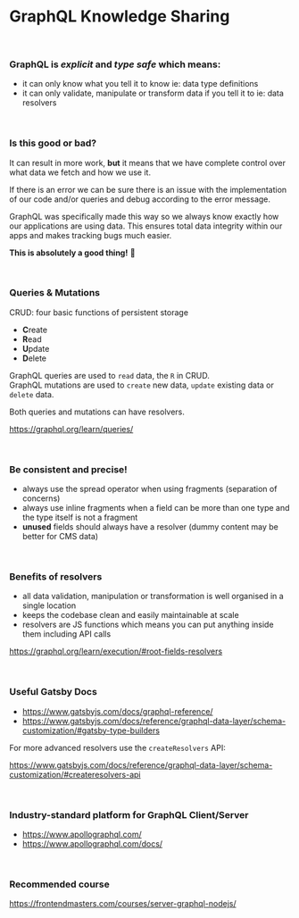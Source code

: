 # GraphQL Knowledge Sharing

<br>

### GraphQL is _explicit_ and _type safe_ which means:

- it can only know what you tell it to know ie: data type definitions
- it can only validate, manipulate or transform data if you tell it to ie: data resolvers

<br>

### Is this good or bad?

It can result in more work, **but** it means that we have complete control over
what data we fetch and how we use it.

If there is an error we can be sure there is an issue with the implementation of
our code and/or queries and debug according to the error message.

GraphQL was specifically made this way so we always know exactly how our
applications are using data. This ensures total data integrity within our apps
and makes tracking bugs much easier.

**This is absolutely a good thing!** 🙂

<br>

### Queries & Mutations

CRUD: four basic functions of persistent storage
- **C**reate
- **R**ead
- **U**pdate
- **D**elete

GraphQL queries are used to `read` data, the `R` in CRUD.<br>
GraphQL mutations are used to `create` new data, `update` existing data or `delete` data.

Both queries and mutations can have resolvers.

<a href="https://graphql.org/learn/queries/" target="_blank">https://graphql.org/learn/queries/</a>

<br>

### Be consistent and precise!

- always use the spread operator when using fragments (separation of concerns)
- always use inline fragments when a field can be more than one type and the type itself is not a fragment
- **unused** fields should always have a resolver (dummy content may be better for CMS data)

<br>


### Benefits of resolvers

- all data validation, manipulation or transformation is well organised in a single location
- keeps the codebase clean and easily maintainable at scale
- resolvers are JS functions which means you can put anything inside them including API calls

<a href="https://graphql.org/learn/execution/#root-fields-resolvers" target="_blank">https://graphql.org/learn/execution/#root-fields-resolvers</a>

<br>

### Useful Gatsby Docs

- <a href="https://www.gatsbyjs.com/docs/graphql-reference/" target="_blank">https://www.gatsbyjs.com/docs/graphql-reference/</a>
- <a href="https://www.gatsbyjs.com/docs/reference/graphql-data-layer/schema-customization/#gatsby-type-builders" target="_blank">https://www.gatsbyjs.com/docs/reference/graphql-data-layer/schema-customization/#gatsby-type-builders</a>

For more advanced resolvers use the `createResolvers` API:

<a href="https://www.gatsbyjs.com/docs/reference/graphql-data-layer/schema-customization/#createresolvers-api" target="_blank">https://www.gatsbyjs.com/docs/reference/graphql-data-layer/schema-customization/#createresolvers-api</a>

<br>

### Industry-standard platform for GraphQL Client/Server

- <a href="https://www.apollographql.com/" target="_blank">https://www.apollographql.com/</a>
- <a href="https://www.apollographql.com/docs/" target="_blank">https://www.apollographql.com/docs/</a>

<br>

### Recommended course

<a href="https://frontendmasters.com/courses/server-graphql-nodejs/" target="_blank">https://frontendmasters.com/courses/server-graphql-nodejs/</a>